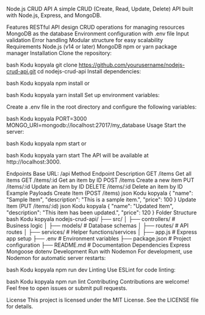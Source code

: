 Node.js CRUD API
A simple CRUD (Create, Read, Update, Delete) API built with Node.js, Express, and MongoDB.

Features
RESTful API design
CRUD operations for managing resources
MongoDB as the database
Environment configuration with .env file
Input validation
Error handling
Modular structure for easy scalability
Requirements
Node.js (v14 or later)
MongoDB
npm or yarn package manager
Installation
Clone the repository:

bash
Kodu kopyala
git clone https://github.com/yourusername/nodejs-crud-api.git
cd nodejs-crud-api
Install dependencies:

bash
Kodu kopyala
npm install
or

bash
Kodu kopyala
yarn install
Set up environment variables:

Create a .env file in the root directory and configure the following variables:

bash
Kodu kopyala
PORT=3000
MONGO_URI=mongodb://localhost:27017/my_database
Usage
Start the server:

bash
Kodu kopyala
npm start
or

bash
Kodu kopyala
yarn start
The API will be available at http://localhost:3000.

Endpoints
Base URL: /api
Method	Endpoint	Description
GET	/items	Get all items
GET	/items/:id	Get an item by ID
POST	/items	Create a new item
PUT	/items/:id	Update an item by ID
DELETE	/items/:id	Delete an item by ID
Example Payloads
Create Item (POST /items)
json
Kodu kopyala
{
  "name": "Sample Item",
  "description": "This is a sample item.",
  "price": 100
}
Update Item (PUT /items/:id)
json
Kodu kopyala
{
  "name": "Updated Item",
  "description": "This item has been updated.",
  "price": 120
}
Folder Structure
bash
Kodu kopyala
nodejs-crud-api/
├── src/
│   ├── controllers/    # Business logic
│   ├── models/         # Database schemas
│   ├── routes/         # API routes
│   ├── services/       # Helper functions/services
│   ├── app.js          # Express app setup
├── .env                # Environment variables
├── package.json        # Project configuration
├── README.md           # Documentation
Dependencies
Express
Mongoose
dotenv
Development
Run with Nodemon
For development, use Nodemon for automatic server restarts:

bash
Kodu kopyala
npm run dev
Linting
Use ESLint for code linting:

bash
Kodu kopyala
npm run lint
Contributing
Contributions are welcome! Feel free to open issues or submit pull requests.

License
This project is licensed under the MIT License. See the LICENSE file for details.
